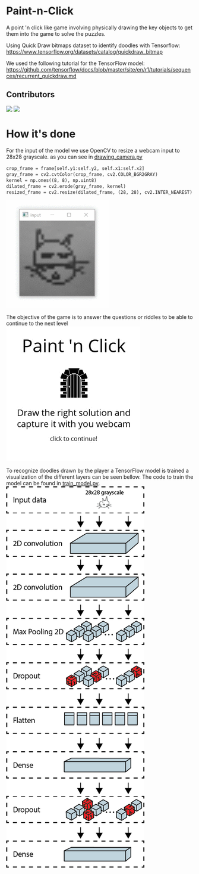 # Paint-n-Click
A point 'n click like game involving physically drawing the key objects to get them into the game to solve the puzzles.

Using Quick Draw bitmaps dataset to identify doodles with Tensorflow: https://www.tensorflow.org/datasets/catalog/quickdraw_bitmap  

We used the following tutorial for the TensorFlow model: https://github.com/tensorflow/docs/blob/master/site/en/r1/tutorials/sequences/recurrent_quickdraw.md  

## Contributors
[![](https://avatars0.githubusercontent.com/u/21026046?s=100&v=4)](https://github.com/Jessseee)
[![](https://avatars0.githubusercontent.com/u/7226966?s=100&v=4)](https://github.com/JonaMata)

# How it's done
For the input of the model we use OpenCV to resize a webcam input to 28x28 grayscale.
as you can see in [drawing_camera.py](drawing_camera.py)
```
crop_frame = frame[self.y1:self.y2, self.x1:self.x2]
gray_frame = cv2.cvtColor(crop_frame, cv2.COLOR_BGR2GRAY)
kernel = np.ones((8, 8), np.uint8)
dilated_frame = cv2.erode(gray_frame, kernel)
resized_frame = cv2.resize(dilated_frame, (28, 28), cv2.INTER_NEAREST)
```
![](assets/README/capture_cat.gif)

The objective of the game is to answer the questions or riddles to be able to continue to the next level  
![](assets/README/capture_intro.gif)

To recognize doodles drawn by the player a TensorFlow model is trained a visualization of the different layers can be seen bellow.
The code to train the model can be found in [train_model.py](tensorflow_files/train_model.py).
![](assets/README/tensorflow_model.png)
